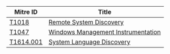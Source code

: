 |Mitre ID|Title|
|-|-|
|[T1018](https://attack.mitre.org/techniques/T1018/)|[Remote System Discovery](./T1018/)|
|[T1047](https://attack.mitre.org/techniques/T1047/)|[Windows Management Instrumentation](./T1047/)|
|[T1614.001](https://attack.mitre.org/techniques/T1614/001/)|[System Language Discovery](./T1614.001/)|